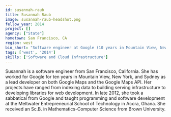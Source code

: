 ```yaml
---
id: susannah-raub
title: Susannah Raub
image: susannah-raub-headshot.png
fellow_year: 2014
project: []
agency: ["State"]
hometown: San Francisco, CA
region: west
bio_short: "Software engineer at Google (10 years in Mountain View, New York, and Sydney), visiting faculty at MEST (Ghana), CS at Brown, Bay Area native."
tags: ['west', '2014']
skills: ['Software and Cloud Infrastructure']
---
```


Susannah is a software engineer from San Francisco, California. She has worked for Google for ten years in Mountain View, New York, and Sydney as a lead developer on both Google Maps and the Google Maps API. Her projects have ranged from indexing data to building serving infrastructure to developing libraries for web development. In late 2012, she took a sabbatical from Google and taught programming and software development at the Meltwater Entrepreneurial School of Technology in Accra, Ghana. She received an Sc.B. in Mathematics-Computer Science from Brown University.
